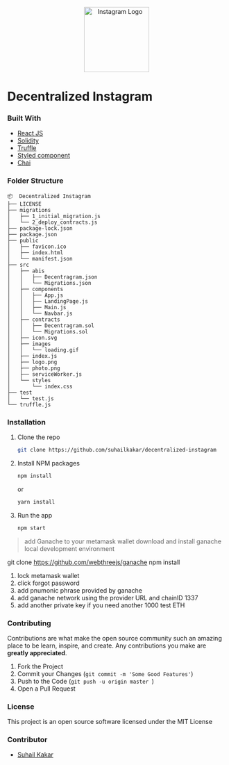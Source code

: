 <p align="center">
    <img width="150" height="auto" src="./src/images/logo.png" alt="Instagram Logo" />
    <h1>Decentralized Instagram</h1>
</p>

### Built With
* [React JS](https://reactjs.org/)
* [Solidity](https://docs.soliditylang.org/en/v0.8.11/)
* [Truffle](https://trufflesuite.com/)
* [Styled component](https://styled-components.com/)
* [Chai](https://www.chaijs.com/)



### Folder Structure
```
📦  Decentralized Instagram
├── LICENSE
├── migrations
│   ├── 1_initial_migration.js
│   └── 2_deploy_contracts.js
├── package-lock.json
├── package.json
├── public
│   ├── favicon.ico
│   ├── index.html
│   └── manifest.json
├── src
│   ├── abis
│   │   ├── Decentragram.json
│   │   └── Migrations.json
│   ├── components
│   │   ├── App.js
│   │   ├── LandingPage.js
│   │   ├── Main.js
│   │   └── Navbar.js
│   ├── contracts
│   │   ├── Decentragram.sol
│   │   └── Migrations.sol
│   ├── icon.svg
│   ├── images
│   │   └── loading.gif
│   ├── index.js
│   ├── logo.png
│   ├── photo.png
│   ├── serviceWorker.js
│   └── styles
│       └── index.css
├── test
│   └── test.js
└── truffle.js

```


### Installation

1. Clone the repo
   ```sh
   git clone https://github.com/suhailkakar/decentralized-instagram
   ```
2. Install NPM packages
   ```sh
   npm install
   ```
   or 
   
     ```sh
   yarn install
   ```
3. Run the app
   ```sh
   npm start
   ```
 
 > add Ganache to your metamask wallet
download and install ganache local development environment

git clone https://github.com/webthreejs/ganache
npm install

1. lock metamask wallet
2. click forgot password
3. add pnumonic phrase provided by ganache
4. add ganache network using the provider URL and chainID 1337
5. add another private key if you need another 1000 test ETH
### Contributing

Contributions are what make the open source community such an amazing place to be learn, inspire, and create. Any contributions you make are **greatly appreciated**.

1. Fork the Project
3. Commit your Changes (`git commit -m 'Some Good Features'`)
4. Push to the Code (`git push -u origin master `)
5. Open a Pull Request


### License

This project is an open source software licensed under the MIT License

### Contributor

* [Suhail Kakar](https://suhailkakar.com)


